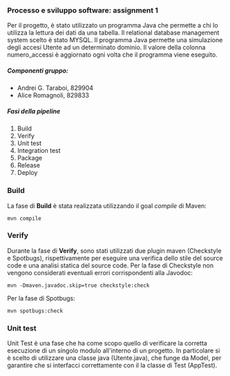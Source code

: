 ### Processo e sviluppo software: assignment 1
Per il progetto, è stato utilizzato un programma Java che permette a chi lo utilizza la lettura dei dati da una tabella. Il relational database management system scelto è stato MYSQL. Il programma Java permette una simulazione degli accesi Utente ad un determinato dominio. Il valore della colonna numero_accessi è aggiornato ogni volta che il programma viene eseguito. 

##### Componenti gruppo:
- Andrei G. Taraboi, 829904
- Alice Romagnoli, 829833

##### Fasi della pipeline
1. Build
2. Verify
3. Unit test
4. Integration test
5. Package
6. Release
7. Deploy

### Build
La fase di **Build** è stata realizzata utilizzando il goal *compile* di Maven:
```
mvn compile
```
### Verify
Durante la fase di **Verify**, sono stati utilizzati due plugin maven (Checkstyle e Spotbugs), rispettivamente per eseguire una verifica dello stile del source code e una analisi statica del source code.
Per la fase di Checkstyle non vengono considerati eventuali errori corrispondenti alla Javodoc:
```
mvn -Dmaven.javadoc.skip=true checkstyle:check
```
Per la fase di Spotbugs:
```
mvn spotbugs:check
```

### Unit test
Unit Test è una fase che ha come scopo quello di verificare la corretta esecuzione di un singolo modulo all'interno di un progetto.
In particolare si è scelto di utilizzare una classe java (Utente.java), che funge da Model, per garantire che si interfacci correttamente con il la classe di Test (AppTest). 
